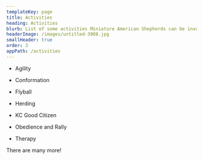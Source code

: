```yaml
---
templateKey: page
title: Activities
heading: Activities
blurb: List of some activities Miniature American Shepherds can be involved with
headerImage: /images/untitled-3908.jpg
smallHeader: true
order: 3
appPath: /activities
---
```

- Agility

- Conformation
- Flyball
- Herding
- KC Good Citizen
- Obedience and Rally
- Therapy

There are many more! 

